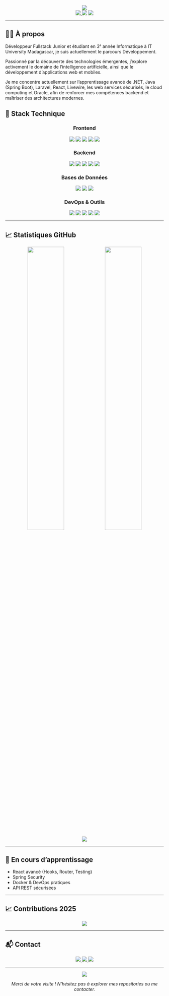 <!-- Header -->
<div align="center">
  <img src="https://capsule-render.vercel.app/api?type=waving&color=0:667eea,100:764ba2&height=300&section=header&text=Ny%20Antsa%20RATOVONANDRASANA&fontSize=45&fontColor=fff&animation=fadeIn&fontAlignY=38&desc=Développeur%20Fullstack%20Junior&descAlignY=51&descAlign=50" />
</div>

<!-- Badges -->
<div align="center">
  <a href="https://github.com/antsamadagascar">
    <img src="https://img.shields.io/github/followers/antsamadagascar?label=Suiveurs&style=social" />
  </a>
  <img src="https://komarev.com/ghpvc/?username=antsamadagascar&style=flat-square&color=667eea" />
  <img src="https://img.shields.io/badge/Statut-Disponible-brightgreen?style=flat-square" />
</div>

---

## 👨‍🎓 À propos

Développeur Fullstack Junior et étudiant en 3ᵉ année Informatique à IT University Madagascar, je suis actuellement le parcours Développement.

Passionné par la découverte des technologies émergentes, j’explore activement le domaine de l’intelligence artificielle, ainsi que le développement d’applications web et mobiles.

Je me concentre actuellement sur l’apprentissage avancé de .NET, Java (Spring Boot), Laravel, React, Livewire, les web services sécurisés, le cloud computing et Oracle, afin de renforcer mes compétences backend et maîtriser des architectures modernes.


## 🚀 Stack Technique

<div align="center">

### Frontend
<p>
  <img src="https://img.shields.io/badge/Vue.js-35495E?style=for-the-badge&logo=vuedotjs&logoColor=4FC08D" />
  <img src="https://img.shields.io/badge/React-20232A?style=for-the-badge&logo=react&logoColor=61DAFB" />
  <img src="https://img.shields.io/badge/JavaScript-F7DF1E?style=for-the-badge&logo=javascript&logoColor=black" />
  <img src="https://img.shields.io/badge/HTML-E34F26?style=for-the-badge&logo=html5&logoColor=white" />
  <img src="https://img.shields.io/badge/CSS-1572B6?style=for-the-badge&logo=css3&logoColor=white" />
</p>

### Backend
<p>
  <img src="https://img.shields.io/badge/Java-ED8B00?style=for-the-badge&logo=openjdk&logoColor=white" />
  <img src="https://img.shields.io/badge/Spring_Boot-6DB33F?style=for-the-badge&logo=spring-boot&logoColor=white" />
  <img src="https://img.shields.io/badge/PHP-777BB4?style=for-the-badge&logo=php&logoColor=white" />
  <img src="https://img.shields.io/badge/Laravel-FF2D20?style=for-the-badge&logo=laravel&logoColor=white" />
  <img src="https://img.shields.io/badge/.NET-512BD4?style=for-the-badge&logo=dotnet&logoColor=white" />
</p>

### Bases de Données
<p>
  <img src="https://img.shields.io/badge/MySQL-005C84?style=for-the-badge&logo=mysql&logoColor=white" />
  <img src="https://img.shields.io/badge/PostgreSQL-316192?style=for-the-badge&logo=postgresql&logoColor=white" />
  <img src="https://img.shields.io/badge/Oracle-F80000?style=for-the-badge&logo=oracle&logoColor=white" />
</p>

### DevOps & Outils
<p>
  <img src="https://img.shields.io/badge/Docker-2496ED?style=for-the-badge&logo=docker&logoColor=white" />
  <img src="https://img.shields.io/badge/Linux-FCC624?style=for-the-badge&logo=linux&logoColor=black" />
  <img src="https://img.shields.io/badge/Firebase-FFCA28?style=for-the-badge&logo=firebase&logoColor=black" />
  <img src="https://img.shields.io/badge/Git-F05032?style=for-the-badge&logo=git&logoColor=white" />
  <img src="https://img.shields.io/badge/VSCode-007ACC?style=for-the-badge&logo=visual-studio-code&logoColor=white" />
</p>


</div>

---

## 📈 Statistiques GitHub

<div align="center">

  <!-- Statistiques globales -->
  <img src="https://github-readme-stats-sigma-five.vercel.app/api?username=antsamadagascar&show_icons=true&theme=ocean_dark&count_private=true&include_all_commits=true&hide_border=true&title_color=4FC3F7&text_color=B3E5FC&icon_color=29B6F6&bg_color=0d1117&custom_title=🌊%20Statistiques%20globales%20depuis%20le%20début" width="48%" />

  <!-- Langages principaux -->
  <img src="https://github-readme-stats-sigma-five.vercel.app/api/top-langs/?username=antsamadagascar&layout=compact&theme=ocean_dark&hide_border=true&title_color=4FC3F7&text_color=B3E5FC&bg_color=0d1117&custom_title=🌐%20Langages%20les%20plus%20utilisés" width="48%" />

</div>

<div align="center">
  <!-- Streak (continuité de contribution) -->
  <img src="https://github-readme-streak-stats.herokuapp.com/?user=antsamadagascar&theme=ocean-dark&hide_border=true&background=0d1117&currStreakLabel=4FC3F7&sideLabels=B3E5FC&fire=29B6F6&ring=4FC3F7&dates=B3E5FC" />
</div>

---

## 🧠 En cours d’apprentissage

- React avancé (Hooks, Router, Testing)
- Spring Security
- Docker & DevOps pratiques
- API REST sécurisées

---

## 📈 Contributions 2025

<div align="center">
  <img src="https://github-readme-activity-graph.vercel.app/graph?username=antsamadagascar&theme=react-dark&bg_color=0d1117&hide_border=true&point=764ba2&line=667eea&color=ffffff&custom_title=Activité%20GitHub%202025%20jusqu'à%20présent" />
</div>

---

## 📬 Contact

<div align="center">
  <a href="mailto:antsamadagascar@gmail.com">
    <img src="https://img.shields.io/badge/Gmail-D14836?style=for-the-badge&logo=gmail&logoColor=white" />
  </a>
  <a href="https://www.linkedin.com/in/aina-ny-antsa-ratovonandrasana">
    <img src="https://img.shields.io/badge/LinkedIn-0A66C2?style=for-the-badge&logo=linkedin&logoColor=white" />
  </a>
  <a href="https://github.com/antsamadagascar">
    <img src="https://img.shields.io/badge/GitHub-181717?style=for-the-badge&logo=github&logoColor=white" />
  </a>
</div>

---

<div align="center">
  <img src="https://capsule-render.vercel.app/api?type=waving&color=0:667eea,100:764ba2&height=100&section=footer" />
  <p><em>Merci de votre visite ! N’hésitez pas à explorer mes repositories ou me contacter.</em></p>
</div>
